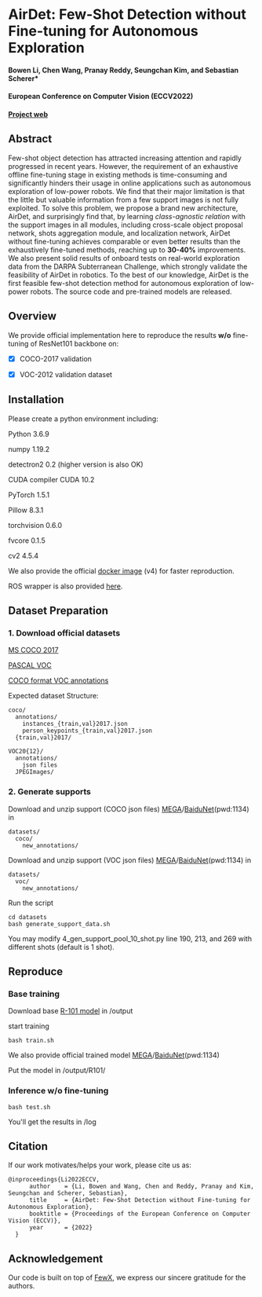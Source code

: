 # AirDet: Few-Shot Detection without Fine-tuning for Autonomous Exploration

#### Bowen Li, Chen Wang, Pranay Reddy, Seungchan Kim, and Sebastian Scherer*

#### European Conference on Computer Vision (ECCV2022)

#### [Project web](https://jaraxxus-me.github.io/ECCV2022_AirDet/)

## Abstract

Few-shot object detection has attracted increasing attention and rapidly progressed in recent years. However, the requirement of an exhaustive offline fine-tuning stage in existing methods is time-consuming and significantly hinders their usage in online applications such as autonomous exploration of low-power robots. We find that their major limitation is that the little but valuable information from a few support images is not fully exploited. To solve this problem, we propose a brand new architecture, AirDet, and surprisingly find that, by learning *class-agnostic relation* with the support images in all modules, including cross-scale object proposal network, shots aggregation module, and localization network, AirDet without fine-tuning achieves comparable or even better results than the exhaustively fine-tuned methods, reaching up to **30-40%** improvements. We also present solid results of onboard tests on real-world exploration data from the DARPA Subterranean Challenge, which strongly validate the feasibility of AirDet in robotics. To the best of our knowledge, AirDet is the first feasible few-shot detection method for autonomous exploration of low-power robots. The source code and pre-trained models are released.



## Overview

We provide official implementation here to reproduce the results **w/o** fine-tuning of ResNet101 backbone on:
- [x] COCO-2017 validation
- [x] VOC-2012 validation dataset



## Installation

Please create a python environment including:

Python                  3.6.9

numpy                   1.19.2

detectron2              0.2 (higher version is also OK)

CUDA compiler           CUDA 10.2

PyTorch                 1.5.1

Pillow                  8.3.1

torchvision             0.6.0

fvcore                  0.1.5

cv2                     4.5.4

We also provide the official [docker image](https://hub.docker.com/repository/docker/bowenli1024/fewx) (v4) for faster reproduction.

ROS wrapper is also provided [here](https://github.com/Jaraxxus-Me/AirDet_ROS).



## Dataset Preparation

### 1. Download official datasets

[MS COCO 2017](https://cocodataset.org/#home)

[PASCAL VOC](http://host.robots.ox.ac.uk/pascal/VOC/)

[COCO format VOC annotations](https://s3.amazonaws.com/images.cocodataset.org/external/external_PASCAL_VOC.zip)

Expected dataset Structure:

```shell
coco/
  annotations/
    instances_{train,val}2017.json
    person_keypoints_{train,val}2017.json
  {train,val}2017/
```

```shell
VOC20{12}/
  annotations/
  	json files
  JPEGImages/
```

### 2. Generate supports 

Download and unzip support (COCO json files) [MEGA](https://mega.nz/file/QEETwCLJ#A8m0R7NhJ-MUNuT1fhzEgRIg6t5R69u5rAaBHTsqgUw)/[BaiduNet](https://pan.baidu.com/s/1cFtwrWAwTotwZKbXYyzjEA)(pwd:1134) in

```shell
datasets/
  coco/
    new_annotations/
```

Download and unzip support (VOC json files) [MEGA](https://mega.nz/file/BBcjjYwY#1S3Utg99D_WyfzN5qq0UfeuFrlh7Eum2jZs9U7GHhJY)/[BaiduNet](https://pan.baidu.com/s/1vPZmKKue4CAZQVzOnBUs-A)(pwd:1134) in

```shell
datasets/
  voc/
    new_annotations/
```

Run the script

```shell
cd datasets
bash generate_support_data.sh
```

You may modify 4_gen_support_pool_10_shot.py line 190, 213, and 269 with different shots (default is 1 shot).



## Reproduce

### Base training

Download base [R-101 model](https://dl.fbaipublicfiles.com/detectron2/ImageNetPretrained/MSRA/R-101.pkl) in /output

start training

```shell
bash train.sh
```

We also provide official trained model [MEGA](https://mega.nz/file/1YcBWQ4R#mCtaHS9RE2pzmPlAmOAAtk-IghBNiW95oSX4Lfktw4Y)/[BaiduNet](https://pan.baidu.com/s/1iitD3hQalxpfjQcxWccV5g)(pwd:1134)

Put the model in /output/R101/

### Inference w/o fine-tuning

```shell
bash test.sh
```

You'll get the results in /log

## Citation
If our work motivates/helps your work, please cite us as:
```
@inproceedings{Li2022ECCV,
      author    = {Li, Bowen and Wang, Chen and Reddy, Pranay and Kim, Seungchan and Scherer, Sebastian},
      title     = {AirDet: Few-Shot Detection without Fine-tuning for Autonomous Exploration},
      booktitle = {Proceedings of the European Conference on Computer Vision (ECCV)},
      year      = {2022}
  }
```


## Acknowledgement

Our code is built on top of [FewX](https://github.com/fanq15/FewX), we express our sincere gratitude for the authors.
